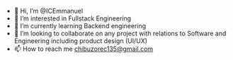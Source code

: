 - 👋 Hi, I’m @ICEmmanuel
- 👀 I’m interested in Fullstack Engineering
- 🌱 I’m currently learning Backend engineering
- 💞️ I’m looking to collaborate on any project with relations to Software and Engineering including product design (UI/UX)
- 📫 How to reach me chibuzorec135@gmail.com

<!---
ICEmmanuel/ICEmmanuel is a ✨ special ✨ repository because its `README.md` (this file) appears on your GitHub profile.
You can click the Preview link to take a look at your changes.
--->
